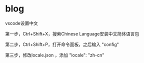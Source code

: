 # blog
vscode设置中文

第一步，Ctrl+Shift+X，搜索Chinese Language安装中文简体语言包

第二步，Ctrl+Shift+P，打开命令面板，之后输入 "config"

第三步，修改locale.json ，添加 "locale": "zh-cn"

